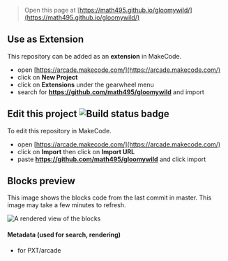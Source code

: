  


> Open this page at [https://math495.github.io/gloomywild/](https://math495.github.io/gloomywild/)

## Use as Extension

This repository can be added as an **extension** in MakeCode.

* open [https://arcade.makecode.com/](https://arcade.makecode.com/)
* click on **New Project**
* click on **Extensions** under the gearwheel menu
* search for **https://github.com/math495/gloomywild** and import

## Edit this project ![Build status badge](https://github.com/math495/gloomywild/workflows/MakeCode/badge.svg)

To edit this repository in MakeCode.

* open [https://arcade.makecode.com/](https://arcade.makecode.com/)
* click on **Import** then click on **Import URL**
* paste **https://github.com/math495/gloomywild** and click import

## Blocks preview

This image shows the blocks code from the last commit in master.
This image may take a few minutes to refresh.

![A rendered view of the blocks](https://github.com/math495/gloomywild/raw/master/.github/makecode/blocks.png)

#### Metadata (used for search, rendering)

* for PXT/arcade
<script src="https://makecode.com/gh-pages-embed.js"></script><script>makeCodeRender("{{ site.makecode.home_url }}", "{{ site.github.owner_name }}/{{ site.github.repository_name }}");</script>
